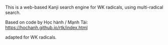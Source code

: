 This is a web-based Kanji search engine for WK radicals, using multi-radical search.

Based on code by Học hành / Mạnh Tài: https://hochanh.github.io/rtk/index.html

adapted for WK radicals.
